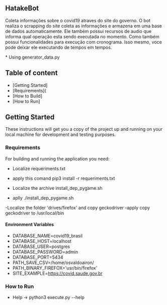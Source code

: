 ## HatakeBot
   <p> 
       Coleta informações sobre o covid19 atraves do site do governo. O bot realiza o scrapping do site coleta as informações e armazena em uma base de dados automaticamente. Ele também possui recursos de audio que informa qual operação esta sendo executada no momento. Como também possui funcionalidades para execução com cronograma. Isso mesmo, voce pode deixar ele executando de tempos em tempos. 
   </p>
* Using generator_data.py

## Table of content
- [Getting Started]
- [Requirements](
- [How to Build]
- [How to Run]

## Getting Started

These instructions will get you a copy of the project up and running on your local machine for development and testing purposes.

### Requirements

For building and running the application you need:

- Localize requeriments.txt 
- apply this comand pip3 install -r requeriments.txt

- Localize the archive install_dep_pygame.sh
- aplly ./install_dep_pygame.sh

-Localize the folder 'drives/firefox' and copy geckodriver
-apply copy geckodriver to /usr/local/bin

#### Environment Variables

- DATABASE_NAME=covid19_brasil
- DATABASE_HOST=localhost
- DATABASE_USER=postgres
- DATABASE_PASSWORD=admin
- DATABASE_PORT=5434
- PATH_SAVE_CSV=/home/osvaldoairon/
- PATH_BINARY_FIREFOX='usr/bin/firefox'
- SITE_EXAMPLE=https://covid.saude.gov.br



### How to Run

  * Help
         -> python3 execute.py --help
